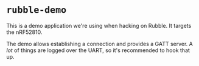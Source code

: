 # `rubble-demo`

This is a demo application we're using when hacking on Rubble. It targets the
nRF52810.

The demo allows establishing a connection and provides a GATT server. A *lot*
of things are logged over the UART, so it's recommended to hook that up.
